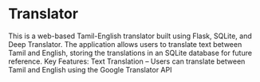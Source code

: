 # Translator
This is a web-based Tamil-English translator built using Flask, SQLite, and Deep Translator. The application allows users to translate text between Tamil and English, storing the translations in an SQLite database for future reference.  Key Features:  Text Translation – Users can translate between Tamil and English using the Google Translator API 
